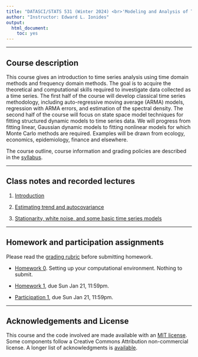```yaml
---
title: "DATASCI/STATS 531 (Winter 2024) <br>'Modeling and Analysis of Time Series Data'"
author: "Instructor: Edward L. Ionides"
output:
  html_document:
    toc: yes
---
```


------

## Course description

This course gives an introduction to time series analysis using time domain methods and frequency domain methods. 
The goal is to acquire the theoretical and computational skills required to investigate data collected as a time series. 
The first half of the course will develop classical time series methodology, including auto-regressive moving average (ARMA) models, regression with ARMA errors, and estimation of the spectral density.
The second half of the course will focus on state space model techniques for fitting structured dynamic models to time series data. 
We will progress from fitting linear, Gaussian dynamic models to fitting nonlinear models for which Monte Carlo methods are required.
Examples will be drawn from ecology, economics, epidemiology, finance and elsewhere.

The course outline, course information and grading policies are described in the [syllabus](syllabus.html).

--------------

## Class notes and recorded lectures

1. [Introduction](01/index.html)

2. [Estimating trend and autocovariance](02/index.html)

3. [Stationarity, white noise, and some basic time series models](03/index.html)

<!--
4. [Linear time series models and the algebra of ARMA models](04/index.html)

5. [Parameter estimation and model identification for ARMA models](05/index.html)

6. [Extending the ARMA model: Seasonality, integration and trend](06/index.html)

7. [Introduction to time series analysis in the frequency domain](07/index.html)

8. [Smoothing in the time and frequency domains](08/index.html)

9. [Case study: An association between unemployment and mortality?](09/index.html)

10. [Introduction to partially observed Markov process models](10/index.html)

11. [Introduction to simulation-based inference for epidemiological dynamics via the pomp R package](11/index.html)

12. [Simulation of stochastic dynamic models](12/index.html)

13. [Likelihood for POMP models: Theory and practice](13/index.html)

14. [Likelihood maximization for POMP models](14/index.html)

15. [A case study of polio including covariates, seasonality & over-dispersion](15/index.html)

16. [A case study of financial volatility and a POMP model with observations driving latent dynamics](16/index.html)

17. [A case study of measles: Dynamics revealed in long time series](17/index.html)

There are further POMP case studies, in a similar style, on [Ebola modeling](https://kingaa.github.io/sbied/ebola/index.html), [measles transmission](https://kingaa.github.io/sbied/measles/index.html), and [dynamic variation in the rate of human sexual contacts](https://kingaa.github.io/sbied/contacts/index.html).

-->

--------

## Homework and participation assignments

Please read the [grading rubric](rubric_homework.html) before submitting homework.

* [Homework 0](hw00/hw00.html). Setting up your computational environment. Nothing to submit.


* [Homework 1](hw01/hw01.html), due Sun Jan 21, 11:59pm. 

<!--

[Solution](hw01/sol01.html).

-->

* [Participation 1](participation/participation1.html), due Sun Jan 21, 11:59pm.


<!--

* [Homework 2](hw02/hw02.html), due Mon Jan 24, 11:59pm.
[Solution](hw02/sol02.html).

* [Participation 2](participation/participation2.html), due Mon Jan 31, 11:59pm.

* [Homework 3](hw03/hw03.html), due Mon Feb 7, 11:59pm.
[Solution](hw03/sol03.html).

* [Participation 3](participation/participation3.html), due Mon Feb 14, 11:59pm.


* [Homework 4](hw04/hw04.html), due Mon Feb 14, 11:59pm.
[Solution](hw04/sol04.html).

* [Participation 4](participation/participation4.html), due Mon Mar 7, 11:59pm.

* [Homework 5](hw05/hw05.html), due Mon Mar 14, 11:59pm.
[Solution](hw05/sol05.html).

* [Participation 5](participation/participation5.html), due Mon Mar 21, 11:59pm.

* [Homework 6](hw06/hw06.html), due Mon Mar 21, 11:59pm. 
[Solution](hw06/sol06.html).


* [Homework 7](hw07/hw07.html), due Mon Mar 28, 11:59pm.
[Solution](hw07/sol07.html).

* [Participation 6](participation/participation6.html), due Mon Apr 4, 11:59pm.

* [Homework 8](hw08/hw08.pdf), due Mon Apr 4, 11:59pm.
[Solution](hw08/sol08.pdf).

* [Participation 7](participation/participation7.html), due Mon Apr 18, 11:59pm.

* There is no assigned homework for the last two weeks of the semester. You should work on your final project. The remaining lectures contain material that will be useful for your final projects.

-->



-------------------

<!--

## Midterm project

* [Information](midterm_project/midterm_project_info.html).

* [Midterm review report instructions](midterm_project/midterm_review.html)

* [2024 midterm projects](midterm_project/index.html)

* You are welcome to browse previous midterm projects. The [2021 midterm projects](http://ionides.github.io/531w21/midterm_project/) have a posted summary of peer review comments. Earlier projects from [2016](http://ionides.github.io/531w16/midterm_project/), [2018](http://ionides.github.io/531w18/midterm_project/), [2020](http://ionides.github.io/531w20/midterm_project/) and  [2021](http://ionides.github.io/531w21/midterm_project/) 

-------------

-->

<!--

## Final project


* [Information](final_project/final_project_info.html)

* [Final review report instructions](final_project/final_review.html)

* [2024 final projects](final_project/index.html)

* You're welcome to browse previous final projects. The [2021 final projects](http://ionides.github.io/531w21/final_project/) have a posted summary of peer review comments. Earlier projects from [2016](http://ionides.github.io/531w16/final_project/), [2018](http://ionides.github.io/531w18/final_project/), [2020](http://ionides.github.io/531w20/final_project/) may also be useful.

If building on old source code, note that there are some differences between versions of the software package **pomp**. The [**pomp** version 2 upgrade guide](https://kingaa.github.io/pomp/vignettes/upgrade_guide.html) can be helpful. The changes from **pomp 2.0** to the current **pomp 4.x** are smaller.

--------
-->

<!--

## Using the Great Lakes cluster

* Great Lakes access will be set up after the midterm project and used for the second half of the course.

* [Introductory notes](greatlakes/index.html) for using our class account on the greatlakes cluster. This is optional but may be helpful for your final project.

* If you are already familiar with using R on Great Lakes, all you need to know is the class account: ```stats531w24_class```.

* You are expected to use our class account only for computations related to DATASCI/STATS 531.

* Please share knowledge about cluster computing between group members, and/or on piazza, to help everyone who wants to learn these skills.

* Cluster-related questions can also be emailed to hpc-support@umich.edu.

---------
-->

## Acknowledgements and License

This course and the code involved are made available with an [MIT license](LICENSE).
Some components follow a Creative Commons Attribution non-commercial license.
A longer list of acknowledgments is [available](acknowledge.html).
